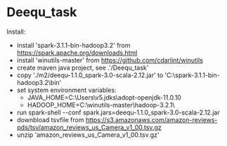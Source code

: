 # Deequ_task  
Install:
- install 'spark-3.1.1-bin-hadoop3.2' from https://spark.apache.org/downloads.html
- install 'winutils-master' from https://github.com/cdarlint/winutils
- create maven java project, see .'/Deequ_task'
- copy './m2/deequ-1.1.0_spark-3.0-scala-2.12.jar' to 'C:\spark-3.1.1-bin-hadoop3.2\bin'
- set system environment variables:
	- JAVA_HOME=C:\Users\v5\.jdks\adopt-openjdk-11.0.10
	- HADOOP_HOME=C:\winutils-master\hadoop-3.2.1\
- run spark-shell --conf spark.jars=deequ-1.1.0_spark-3.0-scala-2.12.jar
- downbload tsvfile from https://s3.amazonaws.com/amazon-reviews-pds/tsv/amazon_reviews_us_Camera_v1_00.tsv.gz
- unzip 'amazon_reviews_us_Camera_v1_00.tsv.gz'


